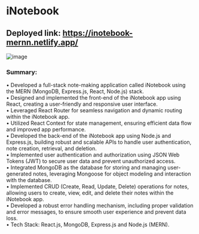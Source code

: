 # iNotebook

## Deployed link: https://inotebook-mernn.netlify.app/

![image](https://github.com/MOHDSAMIULLAH/iNotebook/assets/91786605/c2fb3389-133a-41ba-a366-d81c5208fdb7)


### Summary:
•  Developed a full-stack note-making application called iNotebook using the MERN (MongoDB, Express.js, React, Node.js) stack.</br>
•  Designed and implemented the front-end of the iNotebook app using React, creating a user-friendly and responsive user interface.</br>
•  Leveraged React Router for seamless navigation and dynamic routing within the iNotebook app.</br>
•  Utilized React Context for state management, ensuring efficient data flow and improved app performance.</br>
•  Developed the back-end of the iNotebook app using Node.js and Express.js, building robust and scalable APIs to handle user authentication, note creation, retrieval, and deletion.</br>
•  Implemented user authentication and authorization using JSON Web Tokens (JWT) to secure user data and prevent unauthorized access.</br>
•  Integrated MongoDB as the database for storing and managing user-generated notes, leveraging Mongoose for object modeling and interaction with the database.</br>
•  Implemented CRUD (Create, Read, Update, Delete) operations for notes, allowing users to create, view, edit, and delete their notes within the iNotebook app.</br>
•  Developed a robust error handling mechanism, including proper validation and error messages, to ensure smooth user experience and prevent data loss.</br>
•  Tech Stack: React.js, MongoDB, Express.js and Node.js (MERN).
